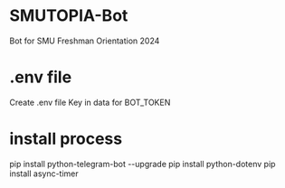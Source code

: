 # SMUTOPIA-Bot
Bot for SMU Freshman Orientation 2024

# .env file

Create .env file 
Key in data for BOT_TOKEN

# install process
pip install python-telegram-bot --upgrade
pip install python-dotenv
pip install async-timer

